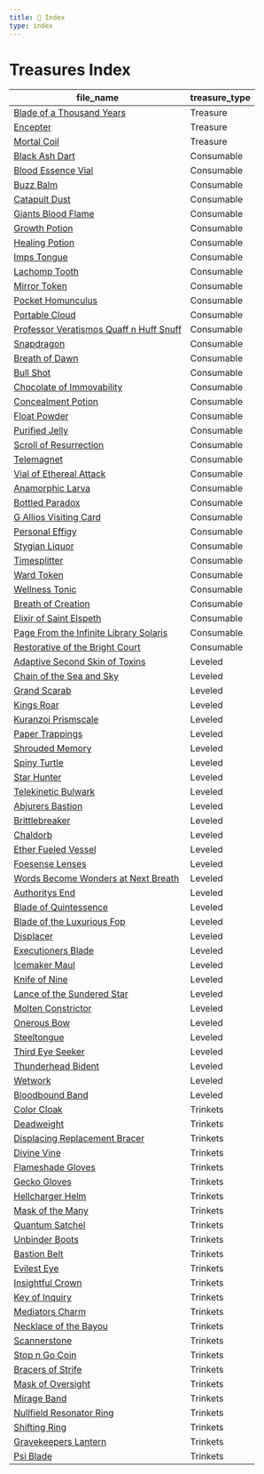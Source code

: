 ```yaml
---
title: 📑 Index
type: index
---
```


# Treasures Index

| file_name                                                                                                                                   | treasure_type |
| ------------------------------------------------------------------------------------------------------------------------------------------- | ------------- |
| [Blade of a Thousand Years](../Artifacts/Blade%20of%20a%20Thousand%20Years)                                                                 | Treasure      |
| [Encepter](../Artifacts/Encepter)                                                                                                           | Treasure      |
| [Mortal Coil](../Artifacts/Mortal%20Coil)                                                                                                   | Treasure      |
| [Black Ash Dart](../Consumables/1st%20Echelon%20Consumables/Black%20Ash%20Dart)                                                             | Consumable    |
| [Blood Essence Vial](../Consumables/1st%20Echelon%20Consumables/Blood%20Essence%20Vial)                                                     | Consumable    |
| [Buzz Balm](../Consumables/1st%20Echelon%20Consumables/Buzz%20Balm)                                                                         | Consumable    |
| [Catapult Dust](../Consumables/1st%20Echelon%20Consumables/Catapult%20Dust)                                                                 | Consumable    |
| [Giants Blood Flame](../Consumables/1st%20Echelon%20Consumables/Giants%20Blood%20Flame)                                                     | Consumable    |
| [Growth Potion](../Consumables/1st%20Echelon%20Consumables/Growth%20Potion)                                                                 | Consumable    |
| [Healing Potion](../Consumables/1st%20Echelon%20Consumables/Healing%20Potion)                                                               | Consumable    |
| [Imps Tongue](../Consumables/1st%20Echelon%20Consumables/Imps%20Tongue)                                                                     | Consumable    |
| [Lachomp Tooth](../Consumables/1st%20Echelon%20Consumables/Lachomp%20Tooth)                                                                 | Consumable    |
| [Mirror Token](../Consumables/1st%20Echelon%20Consumables/Mirror%20Token)                                                                   | Consumable    |
| [Pocket Homunculus](../Consumables/1st%20Echelon%20Consumables/Pocket%20Homunculus)                                                         | Consumable    |
| [Portable Cloud](../Consumables/1st%20Echelon%20Consumables/Portable%20Cloud)                                                               | Consumable    |
| [Professor Veratismos Quaff n Huff Snuff](../Consumables/1st%20Echelon%20Consumables/Professor%20Veratismos%20Quaff%20n%20Huff%20Snuff)     | Consumable    |
| [Snapdragon](../Consumables/1st%20Echelon%20Consumables/Snapdragon)                                                                         | Consumable    |
| [Breath of Dawn](../Consumables/2nd%20Echelon%20Consumables/Breath%20of%20Dawn)                                                             | Consumable    |
| [Bull Shot](../Consumables/2nd%20Echelon%20Consumables/Bull%20Shot)                                                                         | Consumable    |
| [Chocolate of Immovability](../Consumables/2nd%20Echelon%20Consumables/Chocolate%20of%20Immovability)                                       | Consumable    |
| [Concealment Potion](../Consumables/2nd%20Echelon%20Consumables/Concealment%20Potion)                                                       | Consumable    |
| [Float Powder](../Consumables/2nd%20Echelon%20Consumables/Float%20Powder)                                                                   | Consumable    |
| [Purified Jelly](../Consumables/2nd%20Echelon%20Consumables/Purified%20Jelly)                                                               | Consumable    |
| [Scroll of Resurrection](../Consumables/2nd%20Echelon%20Consumables/Scroll%20of%20Resurrection)                                             | Consumable    |
| [Telemagnet](../Consumables/2nd%20Echelon%20Consumables/Telemagnet)                                                                         | Consumable    |
| [Vial of Ethereal Attack](../Consumables/2nd%20Echelon%20Consumables/Vial%20of%20Ethereal%20Attack)                                         | Consumable    |
| [Anamorphic Larva](../Consumables/3rd%20Echelon%20Consumables/Anamorphic%20Larva)                                                           | Consumable    |
| [Bottled Paradox](../Consumables/3rd%20Echelon%20Consumables/Bottled%20Paradox)                                                             | Consumable    |
| [G Allios Visiting Card](../Consumables/3rd%20Echelon%20Consumables/G%20Allios%20Visiting%20Card)                                           | Consumable    |
| [Personal Effigy](../Consumables/3rd%20Echelon%20Consumables/Personal%20Effigy)                                                             | Consumable    |
| [Stygian Liquor](../Consumables/3rd%20Echelon%20Consumables/Stygian%20Liquor)                                                               | Consumable    |
| [Timesplitter](../Consumables/3rd%20Echelon%20Consumables/Timesplitter)                                                                     | Consumable    |
| [Ward Token](../Consumables/3rd%20Echelon%20Consumables/Ward%20Token)                                                                       | Consumable    |
| [Wellness Tonic](../Consumables/3rd%20Echelon%20Consumables/Wellness%20Tonic)                                                               | Consumable    |
| [Breath of Creation](../Consumables/4th%20Echelon%20Consumables/Breath%20of%20Creation)                                                     | Consumable    |
| [Elixir of Saint Elspeth](../Consumables/4th%20Echelon%20Consumables/Elixir%20of%20Saint%20Elspeth)                                         | Consumable    |
| [Page From the Infinite Library Solaris](../Consumables/4th%20Echelon%20Consumables/Page%20From%20the%20Infinite%20Library%20Solaris)       | Consumable    |
| [Restorative of the Bright Court](../Consumables/4th%20Echelon%20Consumables/Restorative%20of%20the%20Bright%20Court)                       | Consumable    |
| [Adaptive Second Skin of Toxins](../Leveled%20Treasures/Leveled%20Armor%20Treasures/Adaptive%20Second%20Skin%20of%20Toxins)                 | Leveled       |
| [Chain of the Sea and Sky](../Leveled%20Treasures/Leveled%20Armor%20Treasures/Chain%20of%20the%20Sea%20and%20Sky)                           | Leveled       |
| [Grand Scarab](../Leveled%20Treasures/Leveled%20Armor%20Treasures/Grand%20Scarab)                                                           | Leveled       |
| [Kings Roar](../Leveled%20Treasures/Leveled%20Armor%20Treasures/Kings%20Roar)                                                               | Leveled       |
| [Kuranzoi Prismscale](../Leveled%20Treasures/Leveled%20Armor%20Treasures/Kuranzoi%20Prismscale)                                             | Leveled       |
| [Paper Trappings](../Leveled%20Treasures/Leveled%20Armor%20Treasures/Paper%20Trappings)                                                     | Leveled       |
| [Shrouded Memory](../Leveled%20Treasures/Leveled%20Armor%20Treasures/Shrouded%20Memory)                                                     | Leveled       |
| [Spiny Turtle](../Leveled%20Treasures/Leveled%20Armor%20Treasures/Spiny%20Turtle)                                                           | Leveled       |
| [Star Hunter](../Leveled%20Treasures/Leveled%20Armor%20Treasures/Star%20Hunter)                                                             | Leveled       |
| [Telekinetic Bulwark](../Leveled%20Treasures/Leveled%20Armor%20Treasures/Telekinetic%20Bulwark)                                             | Leveled       |
| [Abjurers Bastion](../Leveled%20Treasures/Leveled%20Implement%20Treasures/Abjurers%20Bastion)                                               | Leveled       |
| [Brittlebreaker](../Leveled%20Treasures/Leveled%20Implement%20Treasures/Brittlebreaker)                                                     | Leveled       |
| [Chaldorb](../Leveled%20Treasures/Leveled%20Implement%20Treasures/Chaldorb)                                                                 | Leveled       |
| [Ether Fueled Vessel](../Leveled%20Treasures/Leveled%20Implement%20Treasures/Ether%20Fueled%20Vessel)                                       | Leveled       |
| [Foesense Lenses](../Leveled%20Treasures/Leveled%20Implement%20Treasures/Foesense%20Lenses)                                                 | Leveled       |
| [Words Become Wonders at Next Breath](../Leveled%20Treasures/Leveled%20Implement%20Treasures/Words%20Become%20Wonders%20at%20Next%20Breath) | Leveled       |
| [Authoritys End](../Leveled%20Treasures/Leveled%20Weapon%20Treasures/Authoritys%20End)                                                      | Leveled       |
| [Blade of Quintessence](../Leveled%20Treasures/Leveled%20Weapon%20Treasures/Blade%20of%20Quintessence)                                      | Leveled       |
| [Blade of the Luxurious Fop](../Leveled%20Treasures/Leveled%20Weapon%20Treasures/Blade%20of%20the%20Luxurious%20Fop)                        | Leveled       |
| [Displacer](../Leveled%20Treasures/Leveled%20Weapon%20Treasures/Displacer)                                                                  | Leveled       |
| [Executioners Blade](../Leveled%20Treasures/Leveled%20Weapon%20Treasures/Executioners%20Blade)                                              | Leveled       |
| [Icemaker Maul](../Leveled%20Treasures/Leveled%20Weapon%20Treasures/Icemaker%20Maul)                                                        | Leveled       |
| [Knife of Nine](../Leveled%20Treasures/Leveled%20Weapon%20Treasures/Knife%20of%20Nine)                                                      | Leveled       |
| [Lance of the Sundered Star](../Leveled%20Treasures/Leveled%20Weapon%20Treasures/Lance%20of%20the%20Sundered%20Star)                        | Leveled       |
| [Molten Constrictor](../Leveled%20Treasures/Leveled%20Weapon%20Treasures/Molten%20Constrictor)                                              | Leveled       |
| [Onerous Bow](../Leveled%20Treasures/Leveled%20Weapon%20Treasures/Onerous%20Bow)                                                            | Leveled       |
| [Steeltongue](../Leveled%20Treasures/Leveled%20Weapon%20Treasures/Steeltongue)                                                              | Leveled       |
| [Third Eye Seeker](../Leveled%20Treasures/Leveled%20Weapon%20Treasures/Third%20Eye%20Seeker)                                                | Leveled       |
| [Thunderhead Bident](../Leveled%20Treasures/Leveled%20Weapon%20Treasures/Thunderhead%20Bident)                                              | Leveled       |
| [Wetwork](../Leveled%20Treasures/Leveled%20Weapon%20Treasures/Wetwork)                                                                      | Leveled       |
| [Bloodbound Band](../Leveled%20Treasures/Other%20Leveled%20Treasures/Bloodbound%20Band)                                                     | Leveled       |
| [Color Cloak](../Trinkets/1st%20Echelon%20Trinkets/Color%20Cloak)                                                                           | Trinkets      |
| [Deadweight](../Trinkets/1st%20Echelon%20Trinkets/Deadweight)                                                                               | Trinkets      |
| [Displacing Replacement Bracer](../Trinkets/1st%20Echelon%20Trinkets/Displacing%20Replacement%20Bracer)                                     | Trinkets      |
| [Divine Vine](../Trinkets/1st%20Echelon%20Trinkets/Divine%20Vine)                                                                           | Trinkets      |
| [Flameshade Gloves](../Trinkets/1st%20Echelon%20Trinkets/Flameshade%20Gloves)                                                               | Trinkets      |
| [Gecko Gloves](../Trinkets/1st%20Echelon%20Trinkets/Gecko%20Gloves)                                                                         | Trinkets      |
| [Hellcharger Helm](../Trinkets/1st%20Echelon%20Trinkets/Hellcharger%20Helm)                                                                 | Trinkets      |
| [Mask of the Many](../Trinkets/1st%20Echelon%20Trinkets/Mask%20of%20the%20Many)                                                             | Trinkets      |
| [Quantum Satchel](../Trinkets/1st%20Echelon%20Trinkets/Quantum%20Satchel)                                                                   | Trinkets      |
| [Unbinder Boots](../Trinkets/1st%20Echelon%20Trinkets/Unbinder%20Boots)                                                                     | Trinkets      |
| [Bastion Belt](../Trinkets/2nd%20Echelon%20Trinkets/Bastion%20Belt)                                                                         | Trinkets      |
| [Evilest Eye](../Trinkets/2nd%20Echelon%20Trinkets/Evilest%20Eye)                                                                           | Trinkets      |
| [Insightful Crown](../Trinkets/2nd%20Echelon%20Trinkets/Insightful%20Crown)                                                                 | Trinkets      |
| [Key of Inquiry](../Trinkets/2nd%20Echelon%20Trinkets/Key%20of%20Inquiry)                                                                   | Trinkets      |
| [Mediators Charm](../Trinkets/2nd%20Echelon%20Trinkets/Mediators%20Charm)                                                                   | Trinkets      |
| [Necklace of the Bayou](../Trinkets/2nd%20Echelon%20Trinkets/Necklace%20of%20the%20Bayou)                                                   | Trinkets      |
| [Scannerstone](../Trinkets/2nd%20Echelon%20Trinkets/Scannerstone)                                                                           | Trinkets      |
| [Stop n Go Coin](../Trinkets/2nd%20Echelon%20Trinkets/Stop%20n%20Go%20Coin)                                                                 | Trinkets      |
| [Bracers of Strife](../Trinkets/3rd%20Echelon%20Trinkets/Bracers%20of%20Strife)                                                             | Trinkets      |
| [Mask of Oversight](../Trinkets/3rd%20Echelon%20Trinkets/Mask%20of%20Oversight)                                                             | Trinkets      |
| [Mirage Band](../Trinkets/3rd%20Echelon%20Trinkets/Mirage%20Band)                                                                           | Trinkets      |
| [Nullfield Resonator Ring](../Trinkets/3rd%20Echelon%20Trinkets/Nullfield%20Resonator%20Ring)                                               | Trinkets      |
| [Shifting Ring](../Trinkets/3rd%20Echelon%20Trinkets/Shifting%20Ring)                                                                       | Trinkets      |
| [Gravekeepers Lantern](../Trinkets/4th%20Echelon%20Trinkets/Gravekeepers%20Lantern)                                                         | Trinkets      |
| [Psi Blade](../Trinkets/4th%20Echelon%20Trinkets/Psi%20Blade)                                                                               | Trinkets      |
